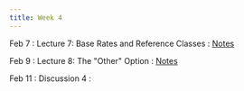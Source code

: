 ```yaml
---
title: Week 4
---
```


Feb 7
: Lecture 7: Base Rates and Reference Classes
    : [Notes](/lectures/lec7-base-rates)

Feb 9
: Lecture 8: The "Other" Option
    : [Notes](/lectures/lec8-other-option)

Feb 11
: Discussion 4
    :   
